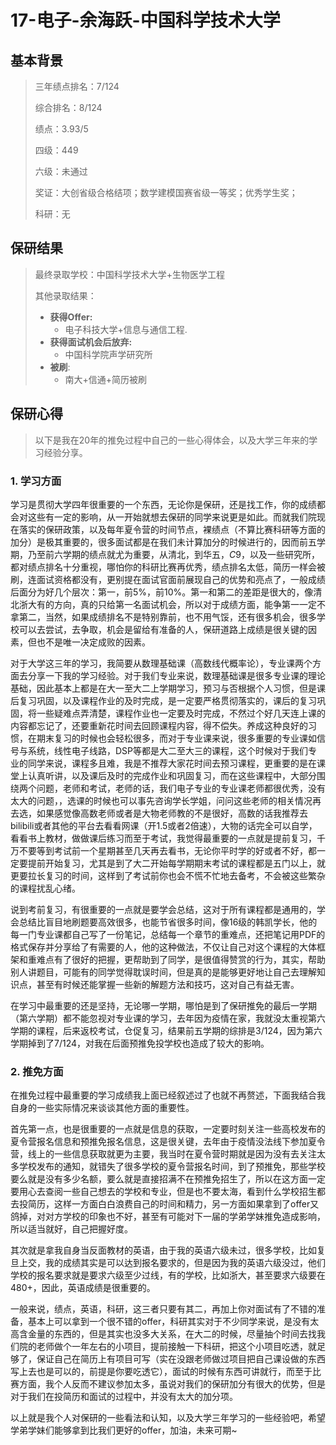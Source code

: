 # 17-电子-余海跃-中国科学技术大学

## 基本背景

> 三年绩点排名：7/124
>
> 综合排名：8/124
>
> 绩点：3.93/5
>
> 四级：449
>
> 六级：未通过
>
> 奖证：大创省级合格结项；数学建模国赛省级一等奖；优秀学生奖； 
>
> 科研：无

## 保研结果

> 最终录取学校：中国科学技术大学+生物医学工程
>
> 其他录取结果：
>
> * **获得Offer:**
>   * 电子科技大学+信息与通信工程.
> * **获得面试机会后放弃:**
>   * 中国科学院声学研究所
> * **被刷**:
>   * 南大+信通+简历被刷

## 保研心得
>以下是我在20年的推免过程中自己的一些心得体会，以及大学三年来的学习经验分享。
>
### 1. 学习方面

学习是贯彻大学四年很重要的一个东西，无论你是保研，还是找工作，你的成绩都会对这些有一定的影响，从一开始就想去保研的同学来说更是如此。而就我们院现在落实的保研政策，以及每年夏令营的时间节点，裸绩点（不算比赛科研等方面的加分）是极其重要的，很多面试都是在我们未计算加分的时候进行的，因而前五学期，乃至前六学期的绩点就尤为重要，从清北，到华五，$C9$，以及一些研究所，都对绩点排名十分重视，哪怕你的科研比赛再优秀，绩点排名太低，简历一样会被刷，连面试资格都没有，更别提在面试官面前展现自己的优势和亮点了，一般成绩后面分为好几个层次：第一，前$5$%，前$10$%。第一和第二的差距是很大的，像清北浙大有的方向，真的只给第一名面试机会，所以对于成绩方面，能争第一一定不拿第二，当然，如果成绩排名不是特别靠前，也不用气馁，还有很多机会，很多学校可以去尝试，去争取，机会是留给有准备的人，保研道路上成绩是很关键的因素，但也不是唯一决定成败的因素。

对于大学这三年的学习，我简要从数理基础课（高数线代概率论），专业课两个方面去分享一下我的学习经验。对于我们专业来说，数理基础课是很多专业课的理论基础，因此基本上都是在大一至大二上学期学习，预习与否根据个人习惯，但是课后复习巩固，以及课程作业的及时完成，是一定要严格贯彻落实的，课后的复习巩固，将一些疑难点弄清楚，课程作业也一定要及时完成，不然过个好几天连上课的内容都忘记了，还要重新花时间去回顾课程内容，得不偿失。养成这种良好的习惯，在期末复习的时候也会轻松很多，而对于专业课来说，很多重要的专业课如信号与系统，线性电子线路，DSP等都是大二至大三的课程，这个时候对于我们专业的同学来说，课程多且难，我是不推荐大家花时间去预习课程，更重要的是在课堂上认真听讲，以及课后及时的完成作业和巩固复习，而在这些课程中，大部分围绕两个问题，老师和考试，老师的话，我们电子专业的专业课老师都很优秀，没有太大的问题，，选课的时候也可以事先咨询学长学姐，问问这些老师的相关情况再去选，如果感觉像高数老师或者是大物老师教的不是很好，高数的话我推荐去bilibili或者其他的平台去看看网课（开1.5或者2倍速），大物的话完全可以自学，看看书上教材，做做课后练习而至于考试，我觉得最重要的一点就是提前复习，千万不要等到考试前一个星期甚至几天再去看书，无论你平时学的好或者不好，都一定要提前开始复习，尤其是到了大二开始每学期期末考试的课程都是五门以上，就更要拉长复习的时间，这样到了考试前你也会不慌不忙地去备考，不会被这些繁杂的课程扰乱心绪。

说到考前复习，有很重要的一点就是要学会总结，这对于所有课程都是通用的，学会总结比盲目地刷题要高效很多，也能节省很多时间，像16级的韩凯学长，他的每一门专业课都自己写了一份笔记，总结每一个章节的重难点，还把笔记用PDF的格式保存并分享给了有需要的人，他的这种做法，不仅让自己对这个课程的大体框架和重难点有了很好的把握，更帮助到了同学，是很值得赞赏的行为，其实，帮助别人讲题目，可能有的同学觉得耽误时间，但是真的是能够更好地让自己去理解知识点，甚至有时候还能掌握一些新的解题方法和技巧，这对自己有益无害。

在学习中最重要的还是坚持，无论哪一学期，哪怕是到了保研推免的最后一学期（第六学期）都不能忽视对专业课的学习，去年因为疫情在家，我就没太重视第六学期的课程，后来返校考试，仓促复习，结果前五学期的综排是3/124，因为第六学期掉到了7/124，对我在后面预推免投学校也造成了较大的影响。

### 2. 推免方面

在推免过程中最重要的学习成绩我上面已经叙述过了也就不再赘述，下面我结合我自身的一些实际情况来谈谈其他方面的重要性。

首先第一点，也是很重要的一点就是信息的获取，一定要时刻关注一些高校发布的夏令营报名信息和预推免报名信息，这是很关键，去年由于疫情没法线下参加夏令营，线上的一些信息获取就更为主要，我当时在夏令营时期就是因为没有去关注太多学校发布的通知，就错失了很多学校的夏令营报名时间，到了预推免，那些学校要么就是没有多少名额，要么就是直接招满不在预推免招生了，所以在这方面一定要用心去查阅一些自己想去的学校和专业，但是也不要太海，看到什么学校招生都去投简历，这样一方面白白浪费自己的时间和精力，另一方面如果拿到了offer又鸽掉，对对方学校的印象也不好，甚至有可能对下一届的学弟学妹推免造成影响，所以适当就好，自己把握好度。

其次就是拿我自身当反面教材的英语，由于我的英语六级未过，很多学校，比如复旦上交，我的成绩其实是可以达到报名要求的，但是因为我的英语六级没过，他们学校的报名要求就是要求六级至少过线，有的学校，比如浙大，甚至要求六级要在480+，因此，英语成绩是很重要的。

一般来说，绩点，英语，科研，这三者只要有其二，再加上你对面试有了不错的准备，基本上可以拿到一个很不错的offer，科研其实对于不少同学来说，是没有太高含金量的东西的，但是其实也没多大关系，在大二的时候，尽量抽个时间去找我们院的老师做个一年左右的小项目，提前接触一下科研，把这个小项目吃透，就足够了，保证自己在简历上有项目可写（实在没跟老师做过项目把自己课设做的东西写上去也是可以的，前提是你要吃透它），面试的时候有东西可讲就行，而至于比赛方面，我个人反而不建议参加太多，虽说对我们的保研加分有很大的优势，但是对于我们在投简历和面试的过程中，并没有太大的加分项。

以上就是我个人对保研的一些看法和认知，以及大学三年学习的一些经验吧，希望学弟学妹们能够拿到比我们更好的offer，加油，未来可期~


